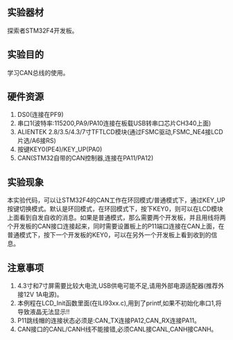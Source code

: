 ## 实验器材

探索者STM32F4开发板。

## 实验目的

学习CAN总线的使用。

## 硬件资源

1. DS0(连接在PF9)
2. 串口1(波特率:115200,PA9/PA10连接在板载USB转串口芯片CH340上面)
3. ALIENTEK 2.8/3.5/4.3/7寸TFTLCD模块(通过FSMC驱动,FSMC_NE4接LCD片选/A6接RS) 
4. 按键KEY0(PE4)/KEY_UP(PA0) 
5. CAN(STM32自带的CAN控制器,连接在PA11/PA12) 

## 实验现象

本实验代码，可以让STM32F4的CAN工作在环回模式/普通模式下，通过KEY_UP按键切换模式。默认是环回模式，在环回模式下，按下KEY0，则可以在LCD模块上面看到自发自收的消息。如果是普通模式，那么需要两个开发板，并且用线将两个开发板的CAN接口连接起来，同时需要设置板上的P11端口连接在CAN上面，在普通模式下，按下一个开发板的KEY0，可以在另外一个开发板上看到收到的信息。 

## 注意事项

1. 4.3寸和7寸屏需要比较大电流,USB供电可能不足,请用外部电源适配器(推荐外接12V 1A电源)。
2. 本例程在LCD_Init函数里面(在ILI93xx.c),用到了printf,如果不初始化串口1,将导致液晶无法显示!!  
3. P11跳线帽的连接状态必须是:CAN_TX连接PA12,CAN_RX连接PA11。
4. CAN接口的CANL/CANH线不能接错,必须CANL接CANL,CANH接CANH。


​					
